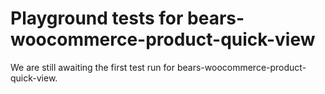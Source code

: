 # Playground tests for bears-woocommerce-product-quick-view
We are still awaiting the first test run for bears-woocommerce-product-quick-view.
